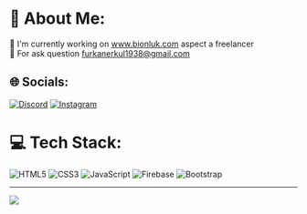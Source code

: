 # 💫 About Me:
💼 I'm currently working on www.bionluk.com aspect a freelancer<br>💬 For ask question furkanerkul1938@gmail.com<br>


## 🌐 Socials:
[![Discord](https://img.shields.io/badge/Discord-%237289DA.svg?logo=discord&logoColor=white)](https://discord.gg/furkanerkul) [![Instagram](https://img.shields.io/badge/Instagram-%23E4405F.svg?logo=Instagram&logoColor=white)](https://instagram.com/furkanerkul1938) 

# 💻 Tech Stack:
![HTML5](https://img.shields.io/badge/html5-%23E34F26.svg?style=for-the-badge&logo=html5&logoColor=white) ![CSS3](https://img.shields.io/badge/css3-%231572B6.svg?style=for-the-badge&logo=css3&logoColor=white) ![JavaScript](https://img.shields.io/badge/javascript-%23323330.svg?style=for-the-badge&logo=javascript&logoColor=%23F7DF1E) ![Firebase](https://img.shields.io/badge/firebase-%23039BE5.svg?style=for-the-badge&logo=firebase) ![Bootstrap](https://img.shields.io/badge/bootstrap-%238511FA.svg?style=for-the-badge&logo=bootstrap&logoColor=white)

---
[![](https://visitcount.itsvg.in/api?id=Furkanerkul&icon=0&color=0)](https://visitcount.itsvg.in)

<!-- Proudly created with GPRM ( https://gprm.itsvg.in ) -->
